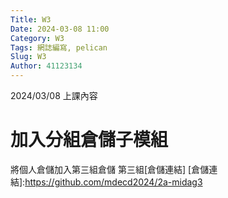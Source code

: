 ```yaml
---
Title: W3
Date: 2024-03-08 11:00
Category: W3
Tags: 網誌編寫, pelican
Slug: W3
Author: 41123134
---
```


2024/03/08 上課內容

<!-- PELICAN_END_SUMMARY -->

# 加入分組倉儲子模組
將個人倉儲加入第三組倉儲
第三組[倉儲連結]
[倉儲連結]:https://github.com/mdecd2024/2a-midag3
